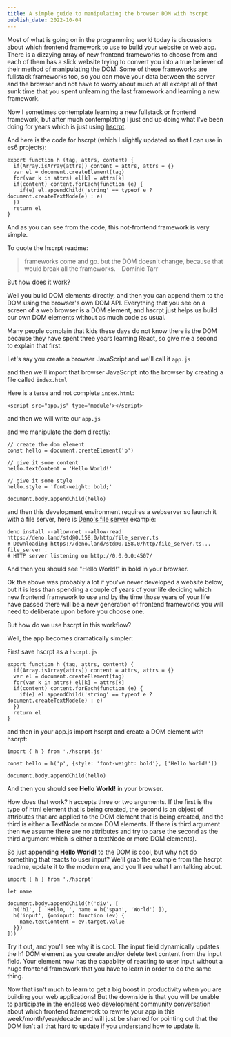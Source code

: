 ```yaml
---
title: A simple guide to manipulating the browser DOM with hscrpt
publish_date: 2022-10-04
---
```


Most of what is going on in the programming world today is discussions about which frontend framework to use to build your website or web app. There is a dizzying array of new frontend frameworks to choose from and each of them has a slick website trying to convert you into a true believer of their method of manipulating the DOM. Some of these frameworks are fullstack frameworks too, so you can move your data between the server and the browser and not have to worry about much at all except all of that sunk time that you spent unlearning the last framework and learning a new framework.

Now I sometimes contemplate learning a new fullstack or frontend framework, but after much contemplating I just end up doing what I've been doing for years which is just using [hscrpt](https://github.com/dominictarr/hscrpt/).

And here is the code for hscrpt (which I slightly updated so that I can use in es6 projects):

```
export function h (tag, attrs, content) {
  if(Array.isArray(attrs)) content = attrs, attrs = {}
  var el = document.createElement(tag)
  for(var k in attrs) el[k] = attrs[k]
  if(content) content.forEach(function (e) {
    if(e) el.appendChild('string' == typeof e ? document.createTextNode(e) : e)
  })
  return el
}
```

And as you can see from the code, this not-frontend framework is very simple.

To quote the hscrpt readme:

> frameworks come and go. but the DOM doesn't change, because that would break all the frameworks. - Dominic Tarr

But how does it work?

Well you build DOM elements directly, and then you can append them to the DOM using the browser's own DOM API. Everything that you see on a screen of a web browser is a DOM element, and hscrpt just helps us build our own DOM elements without as much code as usual. 

Many people complain that kids these days do not know there is the DOM because they have spent three years learning React, so give me a second to explain that first.

Let's say you create a browser JavaScript and we'll call it `app.js`

and then we'll import that browser JavaScript into the browser by creating a file called `index.html`

Here is a terse and not complete `index.html`:

```
<script src="app.js" type='module'></script>

```

and then we will write our `app.js`

and we manipulate the dom directly:

```
// create the dom element
const hello = document.createElement('p')

// give it some content
hello.textContent = 'Hello World!'

// give it some style
hello.style = 'font-weight: bold;'

document.body.appendChild(hello)

```

and then this development environment requires a webserver so launch it with a file server, here is [Deno's file server](https://deno.land/manual@v1.26.0/examples/file_server) example: 

```
deno install --allow-net --allow-read https://deno.land/std@0.158.0/http/file_server.ts
# Downloading https://deno.land/std@0.158.0/http/file_server.ts...
file_server .
# HTTP server listening on http://0.0.0.0:4507/
```

And then you should see "Hello World!" in bold in your browser.

Ok the above was probably a lot if you've never developed a website below, but it is less than spending a couple of years of your life deciding which new frontend framework to use and by the time those years of your life have passed there will be a new generation of frontend frameworks you will need to deliberate upon before you choose one.

But how do we use hscrpt in this workflow? 

Well, the app becomes dramatically simpler:

First save hscrpt as a `hscrpt.js`

```
export function h (tag, attrs, content) {
  if(Array.isArray(attrs)) content = attrs, attrs = {}
  var el = document.createElement(tag)
  for(var k in attrs) el[k] = attrs[k]
  if(content) content.forEach(function (e) {
    if(e) el.appendChild('string' == typeof e ? document.createTextNode(e) : e)
  })
  return el
}
```

and then in your app.js import hscrpt and create a DOM element with hscrpt:

```
import { h } from './hscrpt.js'

const hello = h('p', {style: 'font-weight: bold'}, ['Hello World!'])

document.body.appendChild(hello)
```

And then you should see __Hello World!__ in your browser.

How does that work? `h` accepts three or two arguments. If the first is the type of html element that is being created, the second is an object of attributes that are applied to the DOM element that is being created, and the third is either a TextNode or more DOM elements. If there is third argument then we assume there are no attributes and try to parse the second as the third argument which is either a textNode or more DOM elements).

So just appending __Hello World!__ to the DOM is cool, but why not do something that reacts to user input? We'll grab the example from the hscrpt readme, update it to the modern era, and you'll see what I am talking about.

```
import { h } from './hscrpt'

let name

document.body.appendChild(h('div', [
  h('h1', [ 'Hello, ', name = h('span', 'World') ]),
  h('input', {oninput: function (ev) {
    name.textContent = ev.target.value
  }})
]))
```

Try it out, and you'll see why it is cool. The input field dynamically updates the h1 DOM element as you create and/or delete text content from the input field. Your element now has the capablity of reacting to user input without a huge frontend framework that you have to learn in order to do the same thing.

Now that isn't much to learn to get a big boost in productivity when you are building your web applications! But the downside is that you will be unable to participate in the endless web development community conversation about which frontend framework to rewrite your app in this week/month/year/decade and will just be shamed for pointing out that the DOM isn't all that hard to update if you understand how to update it.
